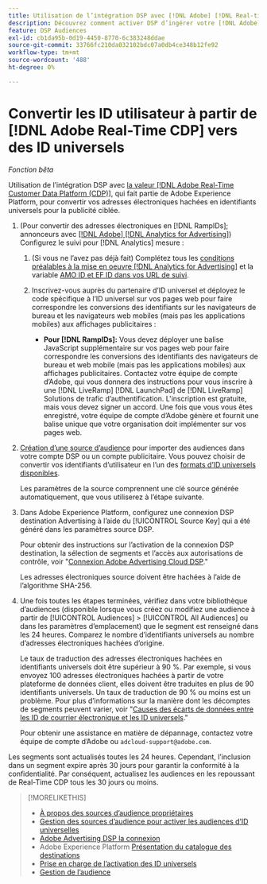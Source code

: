 ```yaml
---
title: Utilisation de l’intégration DSP avec [!DNL Adobe] [!DNL Real-time CDP]
description: Découvrez comment activer DSP d’ingérer votre [!DNL Adobe] [!DNL Real-time CDP] segments propriétaires.
feature: DSP Audiences
exl-id: cb1da95b-0d19-4450-8770-6c383248ddae
source-git-commit: 33766fc210da032102bdc07a0db4ce348b12fe92
workflow-type: tm+mt
source-wordcount: '488'
ht-degree: 0%

---
```


# Convertir les ID utilisateur à partir de [!DNL Adobe Real-Time CDP] vers des ID universels

*Fonction bêta*

Utilisation de l’intégration DSP avec [la valeur [!DNL Adobe Real-Time Customer Data Platform (CDP)]](https://experienceleague.adobe.com/docs/experience-platform/rtcdp/overview.html), qui fait partie de Adobe Experience Platform, pour convertir vos adresses électroniques hachées en identifiants universels pour la publicité ciblée.

1. (Pour convertir des adresses électroniques en [!DNL RampIDs]<!-- or [!DNL ID5] IDs -->; annonceurs avec [[!DNL Adobe] [!DNL Analytics for Advertising]](/help/integrations/analytics/overview.md)) Configurez le suivi pour [!DNL Analytics] mesure :

   1. (Si vous ne l’avez pas déjà fait) Complétez tous les [conditions préalables à la mise en oeuvre [!DNL Analytics for Advertising]](/help/integrations/analytics/prerequisites.md) et la variable [AMO ID et EF ID dans vos URL de suivi](/help/integrations/analytics/ids.md).

   1. Inscrivez-vous auprès du partenaire d’ID universel et déployez le code spécifique à l’ID universel sur vos pages web pour faire correspondre les conversions des identifiants sur les navigateurs de bureau et les navigateurs web mobiles (mais pas les applications mobiles) aux affichages publicitaires :

      * **Pour [!DNL RampIDs]:** Vous devez déployer une balise JavaScript supplémentaire sur vos pages web pour faire correspondre les conversions des identifiants des navigateurs de bureau et web mobile (mais pas les applications mobiles) aux affichages publicitaires. Contactez votre équipe de compte d’Adobe, qui vous donnera des instructions pour vous inscrire à une [!DNL LiveRamp] [!DNL LaunchPad] de [!DNL LiveRamp] Solutions de trafic d’authentification. L&#39;inscription est gratuite, mais vous devez signer un accord. Une fois que vous vous êtes enregistré, votre équipe de compte d’Adobe génère et fournit une balise unique que votre organisation doit implémenter sur vos pages web.

1. [Création d’une source d’audience](source-manage.md) pour importer des audiences dans votre compte DSP ou un compte publicitaire. Vous pouvez choisir de convertir vos identifiants d’utilisateur en l’un des [formats d’ID universels disponibles](source-about.md).

   Les paramètres de la source comprennent une clé source générée automatiquement, que vous utiliserez à l’étape suivante.

1. Dans Adobe Experience Platform, configurez une connexion DSP destination Advertising à l’aide du [!UICONTROL Source Key] qui a été généré dans les paramètres source DSP.

   Pour obtenir des instructions sur l’activation de la connexion DSP destination, la sélection de segments et l’accès aux autorisations de contrôle, voir &quot;[Connexion Adobe Advertising Cloud DSP](https://experienceleague.adobe.com/docs/experience-platform/destinations/catalog/advertising/adobe-advertising-cloud-connection.html).&quot;

   Les adresses électroniques source doivent être hachées à l’aide de l’algorithme SHA-256.

1. Une fois toutes les étapes terminées, vérifiez dans votre bibliothèque d’audiences (disponible lorsque vous créez ou modifiez une audience à partir de [!UICONTROL Audiences] > [!UICONTROL All Audiences] ou dans les paramètres d’emplacement) que le segment est renseigné dans les 24 heures. Comparez le nombre d’identifiants universels au nombre d’adresses électroniques hachées d’origine.

   Le taux de traduction des adresses électroniques hachées en identifiants universels doit être supérieur à 90 %. Par exemple, si vous envoyez 100 adresses électroniques hachées à partir de votre plateforme de données client, elles doivent être traduites en plus de 90 identifiants universels. Un taux de traduction de 90 % ou moins est un problème. Pour plus d’informations sur la manière dont les décomptes de segments peuvent varier, voir &quot;[Causes des écarts de données entre les ID de courrier électronique et les ID universels](#universal-ids-data-variances).&quot;

   Pour obtenir une assistance en matière de dépannage, contactez votre équipe de compte d’Adobe ou `adcloud-support@adobe.com`.

Les segments sont actualisés toutes les 24 heures. Cependant, l’inclusion dans un segment expire après 30 jours pour garantir la conformité à la confidentialité. Par conséquent, actualisez les audiences en les repoussant de Real-Time CDP tous les 30 jours ou moins.

>[!MORELIKETHIS]
>
>* [À propos des sources d’audience propriétaires](/help/dsp/audiences/sources/source-about.md)
>* [Gestion des sources d’audience pour activer les audiences d’ID universelles](source-manage.md)
>* [Adobe Advertising DSP la connexion](https://experienceleague.adobe.com/docs/experience-platform/destinations/catalog/advertising/adobe-advertising-cloud-connection.html)
>* Adobe Experience Platform [Présentation du catalogue des destinations](https://experienceleague.adobe.com/docs/experience-platform/destinations/catalog/overview.html)
>* [Prise en charge de l’activation des ID universels](/help/dsp/audiences/universal-ids.md)
>* [Gestion de l’audience](/help/dsp/audiences/audience-about.md)
